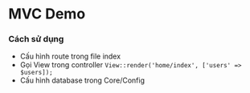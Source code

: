 # MVC Demo

### Cách sử dụng 

- Cấu hình route trong file index
- Gọi View trong controller `View::render('home/index', ['users' => $users]);`
- Cấu  hình  database trong Core/Config